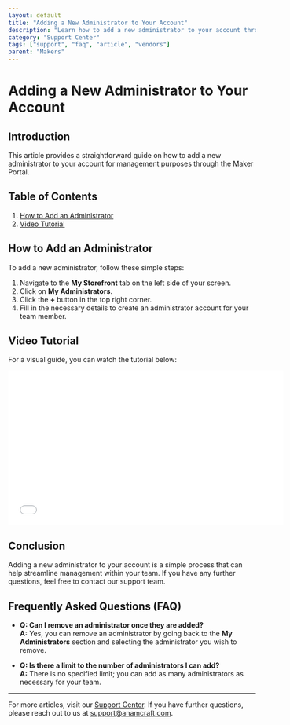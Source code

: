 ```yaml
---
layout: default
title: "Adding a New Administrator to Your Account"
description: "Learn how to add a new administrator to your account through the Maker Portal."
category: "Support Center"
tags: ["support", "faq", "article", "vendors"]
parent: "Makers"
---
```


# Adding a New Administrator to Your Account

## Introduction

This article provides a straightforward guide on how to add a new administrator to your account for management purposes through the Maker Portal.

## Table of Contents
1. [How to Add an Administrator](#how-to-add-an-administrator)
2. [Video Tutorial](#video-tutorial)

## How to Add an Administrator

To add a new administrator, follow these simple steps:

1. Navigate to the **My Storefront** tab on the left side of your screen.
2. Click on **My Administrators**.
3. Click the **+** button in the top right corner.
4. Fill in the necessary details to create an administrator account for your team member.

## Video Tutorial

For a visual guide, you can watch the tutorial below:

<iframe src="//www.youtube-nocookie.com/embed/4iQwOfMjQc0" width="560" height="315" frameborder="0" allowfullscreen=""></iframe>

## Conclusion

Adding a new administrator to your account is a simple process that can help streamline management within your team. If you have any further questions, feel free to contact our support team.

## Frequently Asked Questions (FAQ)

- **Q: Can I remove an administrator once they are added?**  
  **A:** Yes, you can remove an administrator by going back to the **My Administrators** section and selecting the administrator you wish to remove.

- **Q: Is there a limit to the number of administrators I can add?**  
  **A:** There is no specified limit; you can add as many administrators as necessary for your team.

---

For more articles, visit our [Support Center](https://support.anamcraft.com). If you have further questions, please reach out to us at [support@anamcraft.com](mailto:support@anamcraft.com).